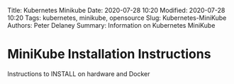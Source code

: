 Title: Kubernetes Minikube
Date: 2020-07-28 10:20
Modified: 2020-07-28 10:20
Tags: kubernetes, minikube, opensource
Slug: Kubernetes-MiniKube
Authors: Peter Delaney 
Summary: Information on Kubernetes MiniKube

# MiniKube Installation Instructions
Instructions to INSTALL on hardware and Docker

